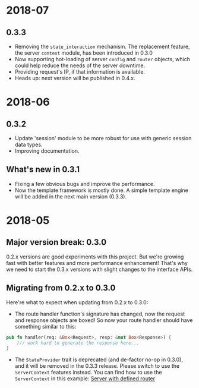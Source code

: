 # 2018-07
## 0.3.3
- Removing the `state_interaction` mechanism. The replacement feature, the server `context` module, has been introduced
in 0.3.0
- Now supporting hot-loading of server `config` and `router` objects, which could help reduce the needs of the server
downtime.
- Providing request's IP, if that information is available.
- Heads up: next version will be published in 0.4.x.

# 2018-06
## 0.3.2
- Update 'session' module to be more robust for use with generic session data types.
- Improving documentation.

## What's new in 0.3.1
- Fixing a few obvious bugs and improve the performance.
- Now the template framework is mostly done. A simple template engine will be added in the next main version (0.3.3).

# 2018-05
## Major version break: 0.3.0
0.2.x versions are good experiments with this project. But we're growing fast with better
features and more performance enhancement! That's why we need to start the 0.3.x versions
with slight changes to the interface APIs.

## Migrating from 0.2.x to 0.3.0
Here're what to expect when updating from 0.2.x to 0.3.0:

- The route handler function's signature has changed, now the request and response objects
are boxed! So now your route handler should have something similar to this:
```rust
pub fn handler(req: &Box<Request>, resp: &mut Box<Response>) {
    /// work hard to generate the response here...
}
```

- The `StateProvider` trait is deprecated (and de-factor no-op in 0.3.0), and it will be removed in
the 0.3.3 release. Please switch to use the `ServerContext` features instead. You can find how to
use the `ServerContext` in this example: [Server with defined router](https://github.com/Chopinsky/Rusty_Express/blob/master/examples/use_router.rs)